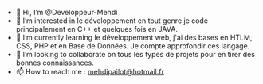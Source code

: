 - 👋 Hi, I’m @Developpeur-Mehdi
- 👀 I’m interested in le développement en tout genre je code principalement en C++ et quelques fois en JAVA.
- 🌱 I’m currently learning  le développement web, j'ai des bases en HTLM, CSS, PHP et en Base de Données. Je compte approfondir ces langage.
- 💞️ I’m looking to collaborate on  tous les types de projets  pour en tirer des bonnes connaissances.
- 📫 How to reach me  : mehdipailot@hotmail.fr

<!---
Developpeur-Mehdi/Developpeur-Mehdi is a ✨ special ✨ repository because its `README.md` (this file) appears on your GitHub profile.
You can click the Preview link to take a look at your changes.
--->
